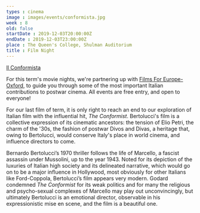 ```yaml
---
types : cinema
image : images/events/conformista.jpg
week : 8
old: false
startDate : 2019-12-03T20:00:00Z
endDate : 2019-12-03T23:00:00Z
place : The Queen's College, Shulman Auditorium
title : Film Night
---
```


[Il Conformista](https://en.wikipedia.org/wiki/The_Conformist_(1970_film))

For this term's movie nights, we're partnering up with [Films For Europe-Oxford](https://www.facebook.com/FilmsForEurope/?__xts__%5B0%5D=68.ARC2lbcFqkbEBbWdUQNPh2u5qmUZg8dL4YYFHd9mQk73nBPmYfJzfeLQdWBpjFvw8i4n19pGiX5CgV4tVkfE0B6WcGaFGpAAItj7QGfNcqvE34kSOQDUGBvKTidIuyr2PBZ3U17WvVbg5q7vbVllU4uSuY1MkUSCfr2BwuzxOtKtJVPsAYMhMzis0HQjgl4bKBtF6dDd8yHZGuYCqz-t1B8sxKJrxy2IQgp7r_pVI6R4LP5qlHojmWkc7QSOD_Ht40hvRutScWlrEWt2Zv3p_8NlYH9cd0yaLQR9pcV99yB9r61fzsEYFCWSHnQ0J2HB2vNPkOBVr9xrnWBPdW5kvDc&eid=ARBCZpFjS1Vc0zhLqo_noZZjtBzM0R9sC9XW0sbKSQVx7-IV9awT7yaREtA2RjPq8E_iXt_o7lXM6m2l), to guide you through some of the most important Italian contributions to postwar cinema. All events are free entry, and open to everyone!

For our last film of term, it is only right to reach an end to our exploration of Italian film with the influential hit, _The Conformist_. Bertolucci's film is a collective expression of its cinematic ancestors: the tension of Elio Petri, the charm of the '30s, the fashion of postwar Divos and Divas, a heritage that, owing to Bertolucci, would conserve Italy's place in world cinema, and influence directors to come.

Bernardo Bertolucci’s 1970 thriller follows the life of Marcello, a fascist assassin under Mussolini, up to the year 1943. Noted for its depiction of the luxuries of Italian high society and its delineated narrative, which would go on to be a major influence in Hollywood, most obviously for other Italians like Ford-Coppola, Bertolucci’s film appears very modern. Godard condemned _The Conformist_ for its weak politics and for many the religious and psycho-sexual complexes of Marcello may play out unconvincingly, but ultimately Bertolucci is an emotional director, observable in his expressionistic mise en scene, and the film is a beautiful one.
